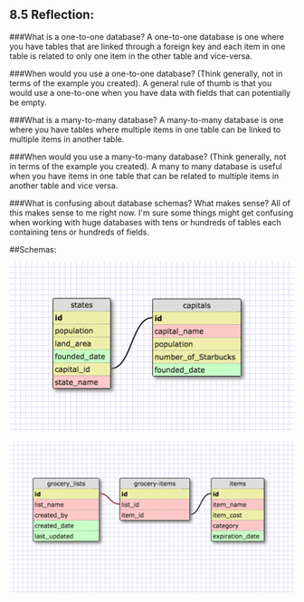 
## 8.5 Reflection:

###What is a one-to-one database?
A one-to-one database is one where you have tables that are linked through a foreign key and each item in one table is related to only one item in the other table and vice-versa.


###When would you use a one-to-one database? (Think generally, not in terms of the example you created).
A general rule of thumb is that you would use a one-to-one when you have data with fields that can potentially be empty.


###What is a many-to-many database?
A many-to-many database is one where you have tables where multiple items in one table can be linked to multiple items in another table.


###When would you use a many-to-many database? (Think generally, not in terms of the example you created).
A many to many database is useful when you have items in one table that can be related to multiple items in another table and vice versa.


###What is confusing about database schemas? What makes sense?
All of this makes sense to me right now.  I'm sure some things might get confusing when working with huge databases with tens or hundreds of tables each containing tens or hundreds of fields.


##Schemas:

![One-to-One](imgs/8-5Schema1.png)

![Many-to-Many](imgs/8-5Schema2.png)






